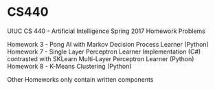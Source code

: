 # CS440
UIUC CS 440 - Artificial Intelligence Spring 2017 Homework Problems

Homework 3 - Pong AI with Markov Decision Process Learner (Python)
Homework 7 - Single Layer Perceptron Learner Implementation (C#) contrasted with SKLearn Multi-Layer Perceptron Learner (Python)
Homework 8 - K-Means Clustering (Python)

Other Homeworks only contain written components
